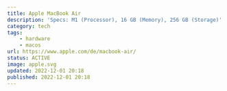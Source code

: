 ```yaml
---
title: Apple MacBook Air
description: 'Specs: M1 (Processor), 16 GB (Memory), 256 GB (Storage)'
category: tech
tags:
    - hardware
    - macos
url: https://www.apple.com/de/macbook-air/
status: ACTIVE
image: apple.svg
updated: 2022-12-01 20:18
published: 2022-12-01 20:18
---
```

